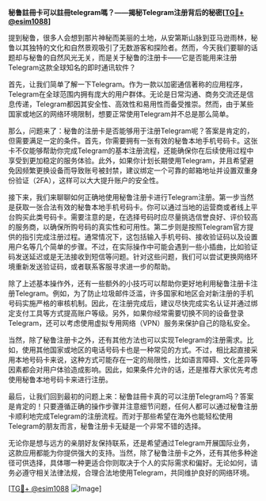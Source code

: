 **秘鲁註冊卡可以註冊telegram嗎？——揭秘Telegram注册背后的秘密[[TG💪+ @esim1088](https://t.me/s/esim1088)]**

提到秘鲁，很多人会想到那片神秘而美丽的土地，从安第斯山脉到亚马逊雨林，秘鲁以其独特的文化和自然景观吸引了无数游客和探险者。然而，今天我们要聊的话题却与秘鲁的自然风光无关，而是关于秘鲁的注册卡——它是否能用来注册Telegram这款全球知名的即时通讯软件？

首先，让我们简单了解一下Telegram。作为一款以加密通信著称的应用程序，Telegram在全球范围内拥有庞大的用户群体。无论是日常沟通、商务交流还是信息传递，Telegram都因其安全性、高效性和易用性而备受推崇。然而，由于某些国家或地区的网络环境限制，想要正常使用Telegram并不总是那么简单。

那么，问题来了：秘鲁的注册卡是否能够用于注册Telegram呢？答案是肯定的，但需要满足一定的条件。首先，你需要拥有一张有效的秘鲁本地手机号码卡。这张卡不仅能够帮助你完成Telegram的基本注册流程，还能确保你在后续使用过程中享受到更加稳定的服务体验。此外，如果你计划长期使用Telegram，并且希望避免因频繁更换设备而导致账号被封禁，建议绑定一个可靠的邮箱地址并设置双重身份验证（2FA），这样可以大大提升账户的安全性。

接下来，我们来聊聊如何正确地使用秘鲁注册卡进行Telegram注册。第一步当然是获取一张合法有效的秘鲁本地手机号码卡。你可以通过当地的运营商或者线上平台购买此类号码卡。需要注意的是，在选择号码时应尽量挑选信誉良好、评价较高的服务商，以确保所购号码的真实性和可用性。第二步则是按照Telegram官方提供的指引完成注册过程。通常情况下，这包括输入手机号码、接收验证码以及设置用户名等几个简单的步骤。不过，在实际操作中可能会遇到一些小插曲，比如验证码发送延迟或是无法接收到短信等问题。针对这些问题，我们可以尝试更换网络环境重新发送验证码，或者联系客服寻求进一步的帮助。

除了上述基本操作外，还有一些额外的小技巧可以帮助你更好地利用秘鲁注册卡注册Telegram。例如，为了防止垃圾邮件泛滥，许多国家和地区会对新注册的手机号码实施严格的审核机制。因此，在注册完成后，建议尽快完成实名认证并通过绑定支付工具等方式提高账户等级。另外，如果你经常需要切换不同的设备登录Telegram，还可以考虑使用虚拟专用网络（VPN）服务来保护自己的隐私安全。

当然，除了秘鲁注册卡之外，还有其他方法也可以实现Telegram的注册需求。比如，使用其他国家或地区的电话号码卡也是一种常见的方式。不过，相比起直接采用本地号码卡来说，这种方式可能存在一定的局限性，比如语言障碍、文化差异等因素都会对用户体验造成影响。因此，如果条件允许的话，还是推荐大家优先考虑使用秘鲁本地号码卡来进行注册。

最后，让我们回到最初的问题上来：秘鲁註冊卡真的可以注册Telegram吗？答案是肯定的！只要遵循正确的操作步骤并注意细节问题，任何人都可以通过秘鲁注册卡顺利地完成Telegram的注册流程。而对于那些希望在海外也能轻松使用Telegram的朋友而言，秘鲁注册卡无疑是一个非常不错的选择。

无论你是想与远方的亲朋好友保持联系，还是希望通过Telegram开展国际业务，这款应用都能为你提供强大的支持。当然，除了秘鲁注册卡之外，还有其他多种途径可供选择，具体哪一种更适合你则取决于个人的实际需求和偏好。无论如何，请务必遵守相关法律法规，合理合法地使用Telegram，共同维护良好的网络环境。

[[TG💪+ @esim1088](https://t.me/s/esim1088) ![Image](https://i.postimg.cc/4NQfJmqS/Snipaste-2025-05-13-00-14-12.png)]